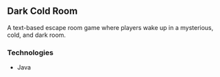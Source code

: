 ## Dark Cold Room

A text-based escape room game where players wake up in a mysterious, cold, and dark room.

### Technologies
- Java
